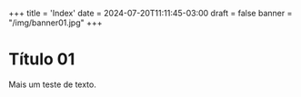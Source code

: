 +++
title = 'Index'
date = 2024-07-20T11:11:45-03:00
draft = false
banner = "/img/banner01.jpg"
+++

# Título 01
Mais um teste de texto.
